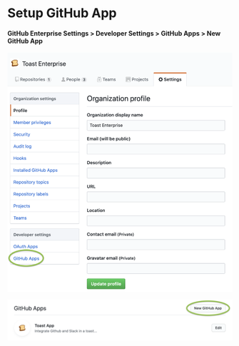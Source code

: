 # Setup GitHub App

#### GitHub Enterprise Settings  &gt;  Developer Settings  &gt;  GitHub Apps  &gt;  New GitHub App

![](../../.gitbook/assets/image%20%287%29.png)

![](../../.gitbook/assets/image%20%282%29.png)

